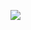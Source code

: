 ![](http://www.plantuml.com/plantuml/proxy?cache=no&src=https://raw.githubusercontent.com/oleksandrblazhko/ai-211-martinyuk/laboratory-work-7/2-SoftwareDesign/2.7-PlantUML/UML-Deployment.puml)
